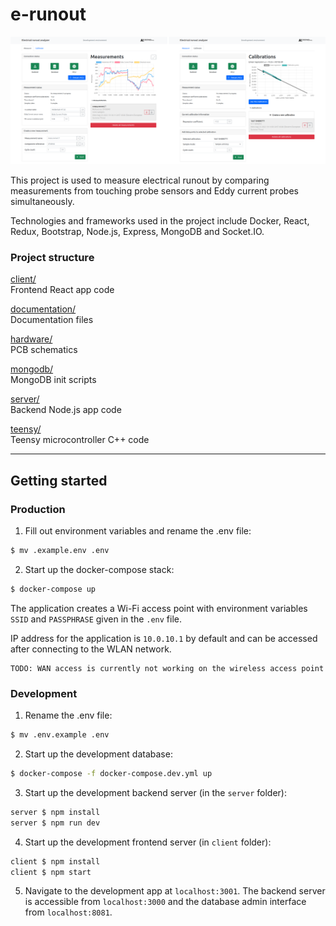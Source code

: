 # e-runout

![Screenshot of the app](documentation/img/measure-and-calibrate.png)

This project is used to measure electrical runout by comparing measurements from touching probe sensors and Eddy current probes simultaneously.

Technologies and frameworks used in the project include Docker, React, Redux, Bootstrap, Node.js, Express, MongoDB and Socket.IO.

### Project structure
[client/](client/)  
Frontend React app code

[documentation/](documentation/)  
Documentation files

[hardware/](hardware/)  
PCB schematics

[mongodb/](mongodb/)  
MongoDB init scripts

[server/](server/)  
Backend Node.js app code

[teensy/](teensy/)  
Teensy microcontroller C++ code

----
## Getting started


### Production

1. Fill out environment variables and rename the .env file:
```sh
$ mv .example.env .env
```

2. Start up the docker-compose stack:
```sh
$ docker-compose up
```

The application creates a Wi-Fi access point with environment variables `SSID` and `PASSPHRASE` given in the `.env` file.

IP address for the application is `10.0.10.1` by default and can be accessed after connecting to the WLAN network.

```
TODO: WAN access is currently not working on the wireless access point
```

### Development

1. Rename the .env file:
```sh
$ mv .env.example .env
```

2. Start up the development database:
```sh
$ docker-compose -f docker-compose.dev.yml up
```

3. Start up the development backend server (in the `server` folder):
```sh
server $ npm install
server $ npm run dev
```

4. Start up the development frontend server (in `client` folder):
```sh
client $ npm install
client $ npm start
```

5. Navigate to the development app at `localhost:3001`. The backend server is accessible from `localhost:3000` and the database admin interface from `localhost:8081`.